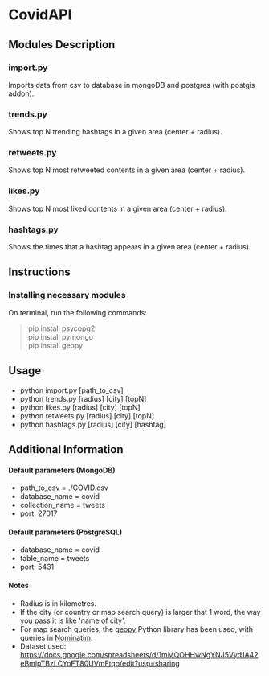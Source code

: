 # CovidAPI

## Modules Description

### import.py

Imports data from csv to database in mongoDB and postgres (with postgis addon).

### trends.py

Shows top N trending hashtags in a given area (center + radius).

### retweets.py

Shows top N most retweeted contents in a given area (center + radius).

### likes.py

Shows top N most liked contents in a given area (center + radius).

### hashtags.py

Shows the times that a hashtag appears in a given area (center + radius).


## Instructions

### Installing necessary modules
On terminal, run the following commands:
> pip install psycopg2 <br />
> pip install pymongo <br />
> pip install geopy <br />

## Usage

- python import.py [path_to_csv]
- python trends.py [radius] [city] [topN]
- python likes.py [radius] [city] [topN]
- python retweets.py [radius] [city] [topN]
- python hashtags.py [radius] [city] [hashtag]

## Additional Information

#### Default parameters (MongoDB)
- path_to_csv = ./COVID.csv
- database_name = covid
- collection_name = tweets
- port: 27017

#### Default parameters (PostgreSQL)

- database_name = covid
- table_name = tweets
- port: 5431

#### Notes

- Radius is in kilometres.
- If the city (or country or map search query) is larger that 1 word, the way you pass it is like 'name of city'.
- For map search queries, the [geopy](https://geopy.readthedocs.io/en/stable/) Python library has been used, with queries in [Nominatim](https://nominatim.org/).
- Dataset used: https://docs.google.com/spreadsheets/d/1mMQOHHwNgYNJ5Vyd1A42eBmlpTBzLCYoFT80UVmFtqo/edit?usp=sharing
